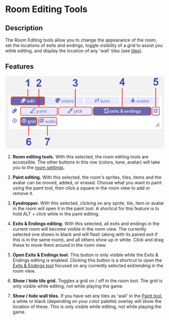 # Room Editing Tools

## Description

The Room Editing tools allow you to change the appearance of the room, set the locations of exits and endings, toggle visibility of a grid to assist you wihle editing, and display the location of any 'wall' tiles (see [tiles](../paint/#tile)).

## Features

![room editing tool diagram](.images/roomEditingDiagram.JPG)

1. **Room editing tools.** With this selected, the room editing tools are accessible. The other buttons in this row (colors, tune, avatar) will take you to the [room settings](roomSettings).

2. **Paint editing.** With this selected, the room's sprites, tiles, items and the avatar can be moved, added, or erased. Choose what you want to paint using the paint tool, then click a square in the room view to add or remove it.

3. **Eyedropper.**  With this selected, clicking on any sprite, tile, item or avatar in the room will open it in the paint tool. A shortcut for this feature is to hold ALT + click while in the paint editing.

4. **Exits & Endings editing.** With this selected, all exits and endings in the current room will become visible in the room view. The currently selected one shows in black and will flash (along with its paired exit if this is in the same room), and all others show up in white. Click and drag these to move them around in the room view.

5. **Open Exits & Endings tool.** This button is only visible while the Exits & Endings editing is enabled. Clicking this button is a shortcut to open the [Exits & Endings tool](../exitsandendings) focused on any currently selected exit/ending in the room view.

6. **Show / hide tile grid.** Toggles a grid on / off in the room tool. The grid is only visible while editing, not while playing the game.

7. **Show / hide wall tiles.** If you have set any tiles as 'wall' in the [Paint tool](../paint), a white or black (depending on your color palette) overlay will show the location of these. This is only visible while editing, not while playing the game.
